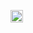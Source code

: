 [<img src="https://api.gitsponsors.com/api/badge/img?id=919820043" height="20">](https://api.gitsponsors.com/api/badge/link?p=ggKVe0MDtmXcz9kJOvEonPWN7YTbbZe4UM6TtpiDrjm7BTfDDmwoQMrJhZfAuP/0i5W422jXE3Su7wFN4KXNonocjxtv530n5iLdQ0oAJZgBGMYk0qMi6hTJZyIb71TgRLOTJfKj2GYZ1ZcTjh0sIA==)
